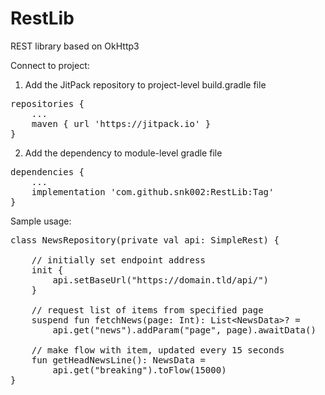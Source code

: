 # RestLib
REST library based on OkHttp3

Connect to project:
1. Add the JitPack repository to project-level build.gradle file
<pre>
repositories {
	...
	maven { url 'https://jitpack.io' }
}
</pre>
2. Add the dependency to module-level gradle file
<pre>
dependencies {
	...
	implementation 'com.github.snk002:RestLib:Tag'
}
</pre>
Sample usage:
<pre>
class NewsRepository(private val api: SimpleRest) {

	// initially set endpoint address
	init {
		api.setBaseUrl("https://domain.tld/api/")
	}
  
	// request list of items from specified page
	suspend fun fetchNews(page: Int): List&lt;NewsData&gt;? =
		api.get("news").addParam("page", page).awaitData()
    
	// make flow with item, updated every 15 seconds
	fun getHeadNewsLine(): NewsData =
		api.get("breaking").toFlow(15000)
}
</pre>
